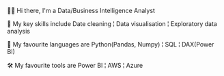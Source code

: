 👨‍💻 Hi there, I'm a Data/Business Intelligence Analyst

🧠 My key skills include Date cleaning ¦ Data visualisation ¦ Exploratory data analysis

🤖 My favourite languages are Python(Pandas, Numpy) ¦ SQL ¦ DAX(Power BI)

🛠️ My favourite tools are Power BI ¦ AWS ¦ Azure
